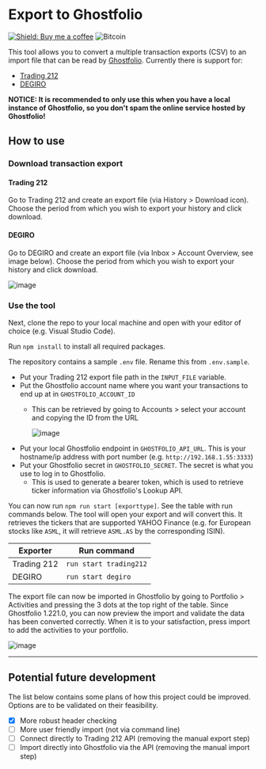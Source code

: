 # Export to Ghostfolio

[![Shield: Buy me a coffee](https://img.shields.io/badge/Buy%20me%20a%20coffee-Support-yellow?logo=buymeacoffee)](https://www.buymeacoffee.com/dickw0lff)
![Bitcoin](bc1qsfkpeq8k3zav9g5w7s57gz2l84ju50uu8xqngreuxqas5tz2jrrsndgyth)


This tool allows you to convert a multiple transaction exports (CSV) to an import file that can be read by [Ghostfolio](https://github.com/ghostfolio/ghostfolio/). Currently there is support for:

- [Trading 212](https://trading212.com)
- [DEGIRO](https://degiro.com)


**NOTICE: It is recommended to only use this when you have a local instance of Ghostfolio, so you don't spam the online service hosted by Ghostfolio!**

## How to use

### Download transaction export

#### Trading 212

Go to Trading 212 and create an export file (via History > Download icon). Choose the period from which you wish to export your history and click download.

#### DEGIRO

Go to DEGIRO and create an export file (via Inbox > Account Overview, see image below). Choose the period from which you wish to export your history and click download.

![image](https://github.com/dickwolff/Export-To-Ghostfolio/assets/5620002/ff48baf9-5725-4efc-a9ec-fbbf0472a656)

### Use the tool

Next, clone the repo to your local machine and open with your editor of choice (e.g. Visual Studio Code).

Run `npm install` to install all required packages.

The repository contains a sample `.env` file. Rename this from `.env.sample`.

- Put your Trading 212 export file path in the `INPUT_FILE` variable.
- Put the Ghostfolio account name where you want your transactions to end up at in `GHOSTFOLIO_ACCOUNT_ID` 
  - This can be retrieved by going to Accounts > select your account and copying the ID from the URL 
  
    ![image](https://user-images.githubusercontent.com/5620002/203353840-f5db7323-fb2f-4f4f-befc-e4e340466a74.png)
- Put your local Ghostfolio endpoint in `GHOSTFOLIO_API_URL`. This is your hostname/ip address with port number (e.g. `http://192.168.1.55:3333`)
- Put your Ghostfolio secret in `GHOSTFOLIO_SECRET`. The secret is what you use to log in to Ghostfolio.
  - This is used to generate a bearer token, which is used to retrieve ticker information via Ghostfolio's Lookup API.
  
You can now run `npm run start [exporttype]`. See the table with run commands below. The tool will open your export and will convert this. It retrieves the tickers that are supported YAHOO Finance (e.g. for European stocks like `ASML`, it will retrieve `ASML.AS` by the corresponding ISIN). 

| Exporter | Run command |
| --- | --- |
| Trading 212 | `run start trading212` |
| DEGIRO | `run start degiro` |
  
The export file can now be imported in Ghostfolio by going to Portfolio > Activities and pressing the 3 dots at the top right of the table. Since Ghostfolio 1.221.0, you can now preview the import and validate the data has been converted correctly. When it is to your satisfaction, press import to add the activities to your portfolio.

![image](https://user-images.githubusercontent.com/5620002/203356387-1f42ca31-7cff-44a5-8f6c-84045cf7101e.png)

-------

## Potential future development

The list below contains some plans of how this project could be improved. Options are to be validated on their feasibility.

- [x] More robust header checking
- [ ] More user friendly import (not via command line)
- [ ] Connect directly to Trading 212 API (removing the manual export step)
- [ ] Import directly into Ghostfolio via the API (removing the manual import step)
